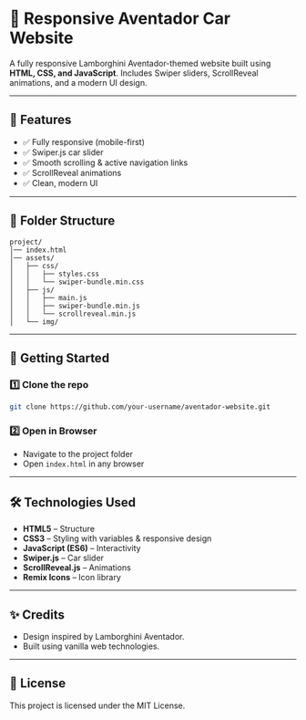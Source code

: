 # 🚗 Responsive Aventador Car Website

A fully responsive Lamborghini Aventador-themed website built using **HTML, CSS, and JavaScript**. Includes Swiper sliders, ScrollReveal animations, and a modern UI design.

---

## 📌 Features
- ✅ Fully responsive (mobile-first)
- ✅ Swiper.js car slider
- ✅ Smooth scrolling & active navigation links
- ✅ ScrollReveal animations
- ✅ Clean, modern UI

---

## 📂 Folder Structure
```
project/
│── index.html
│── assets/
│   ├── css/
│   │   ├── styles.css
│   │   └── swiper-bundle.min.css
│   ├── js/
│   │   ├── main.js
│   │   ├── swiper-bundle.min.js
│   │   └── scrollreveal.min.js
│   └── img/
```

---

## 🚀 Getting Started

### 1️⃣ Clone the repo
```bash
git clone https://github.com/your-username/aventador-website.git
```

### 2️⃣ Open in Browser
- Navigate to the project folder  
- Open `index.html` in any browser

---

## 🛠️ Technologies Used
- **HTML5** – Structure  
- **CSS3** – Styling with variables & responsive design  
- **JavaScript (ES6)** – Interactivity  
- **Swiper.js** – Car slider  
- **ScrollReveal.js** – Animations  
- **Remix Icons** – Icon library

---

## ✨ Credits
- Design inspired by Lamborghini Aventador.
- Built using vanilla web technologies.

---

## 📜 License
This project is licensed under the MIT License.
